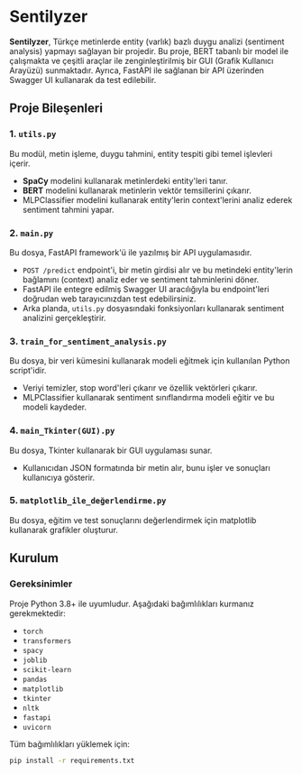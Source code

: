 # Sentilyzer

**Sentilyzer**, Türkçe metinlerde entity (varlık) bazlı duygu analizi (sentiment analysis) yapmayı sağlayan bir projedir. Bu proje, BERT tabanlı bir model ile çalışmakta ve çeşitli araçlar ile zenginleştirilmiş bir GUI (Grafik Kullanıcı Arayüzü) sunmaktadır. Ayrıca, FastAPI ile sağlanan bir API üzerinden Swagger UI kullanarak da test edilebilir.

## Proje Bileşenleri

### 1. `utils.py`
Bu modül, metin işleme, duygu tahmini, entity tespiti gibi temel işlevleri içerir.

- **SpaCy** modelini kullanarak metinlerdeki entity'leri tanır.
- **BERT** modelini kullanarak metinlerin vektör temsillerini çıkarır.
- MLPClassifier modelini kullanarak entity'lerin context'lerini analiz ederek sentiment tahmini yapar.

### 2. `main.py`
Bu dosya, FastAPI framework'ü ile yazılmış bir API uygulamasıdır.

- `POST /predict` endpoint'i, bir metin girdisi alır ve bu metindeki entity'lerin bağlamını (context) analiz eder ve sentiment tahminlerini döner.
- FastAPI ile entegre edilmiş Swagger UI aracılığıyla bu endpoint'leri doğrudan web tarayıcınızdan test edebilirsiniz.
- Arka planda, `utils.py` dosyasındaki fonksiyonları kullanarak sentiment analizini gerçekleştirir.

### 3. `train_for_sentiment_analysis.py`
Bu dosya, bir veri kümesini kullanarak modeli eğitmek için kullanılan Python script'idir.

- Veriyi temizler, stop word'leri çıkarır ve özellik vektörleri çıkarır.
- MLPClassifier kullanarak sentiment sınıflandırma modeli eğitir ve bu modeli kaydeder.

### 4. `main_Tkinter(GUI).py`
Bu dosya, Tkinter kullanarak bir GUI uygulaması sunar.

- Kullanıcıdan JSON formatında bir metin alır, bunu işler ve sonuçları kullanıcıya gösterir.


### 5. `matplotlib_ile_değerlendirme.py`
Bu dosya, eğitim ve test sonuçlarını değerlendirmek için matplotlib kullanarak grafikler oluşturur.

## Kurulum

### Gereksinimler
Proje Python 3.8+ ile uyumludur. Aşağıdaki bağımlılıkları kurmanız gerekmektedir:

- `torch`
- `transformers`
- `spacy`
- `joblib`
- `scikit-learn`
- `pandas`
- `matplotlib`
- `tkinter`
- `nltk`
- `fastapi`
- `uvicorn`

Tüm bağımlılıkları yüklemek için:

```bash
pip install -r requirements.txt
